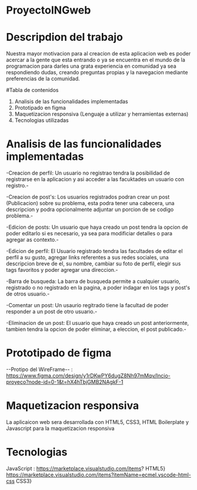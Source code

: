 # ProyectoINGweb
# Descripdion del trabajo

Nuestra mayor motivacion para al creacion de esta aplicacion web es poder acercar a la gente que esta entrando
o ya se encuentra en el mundo de la programacion para darles una grata experiencia en 
comunidad ya sea respondiendo dudas, creando preguntas propias y la navegacion mediante preferencias de la comunidad.

#Tabla de contenidos 
1. Analisis de las funcionalidades implementadas
2. Prototipado en figma
3. Maquetizacion responsiva (Lenguaje a utilizar y herramientas externas)
4. Tecnologias utilizadas

# Analisis de las funcionalidades implementadas
-Creacion de perfil: Un usuario no registrao tendra la posibilidad de registrarse en la aplicacion y asi acceder
a las facuktades un usuario con registro.-

-Creacion de post's: Los usuarios registrados podran crear un post (Publicacion) sobre su problema, esta podra tener una cabecera, una descripcion y podra opcionalmente adjuntar un porcion de se codigo problema.-

-Edicion de posts: Un usuario que haya creado un post tendra la opcion de poder editarlo si es necesario, ya sea para modificiar detalles o para agregar as contexto.-

-Edicion de perfil: El Usuario registrado tendra las facultades de editar el perfil  a su gusto, agregar links referentes a sus redes sociales, una descripcion breve de el, su nombre, cambiar su foto de perfil, elegir sus tags favoritos y poder agregar una direccion.-

-Barra de busqueda: La barra de busqueda permite a cualquier usuario, registrado o no registrado en la pagina, a poder indagar en los tags y post's de otros usuario.-

-Comentar un post: Un usaurio regitrado tiene la facultad de poder responder a un post de otro usuario.-

-Eliminacion de un post: El usuario que haya creado un post anteriormente, tambien tendra la opcion de poder eliminar, a eleccion, el post publicado.-

# Prototipado de figma
--Protipo del WireFrame-- : https://www.figma.com/design/y1rDKwPY6dugZ8Nh97mMqv/Incio-proyeco?node-id=0-1&t=hX4hTbjGMB2NAgkF-1

# Maquetizacion responsiva
La aplicaicon web sera desarrollada con HTML5, CSS3, HTML Boilerplate y Javascript para la maquetizacion responsiva

# Tecnologias
JavaScript : https://marketplace.visualstudio.com/items?
HTML5} 
https://marketplace.visualstudio.com/items?itemName=ecmel.vscode-html-css
CSS3}

